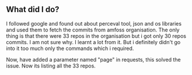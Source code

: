 ## What did I do?

I followed google and found out about perceval tool, json and os libraries and used them to fetch the commits from amfoss organisation.
The only thing is that there were 33 repos in the organisation but i got only 30 repos commits.
I am not sure why.
I learnt a lot from it.
But i definitely didn't go into it too much only the commands which i required.

Now, have added a parameter named "page" in requests, this solved the issue. Now its listing all the 33 repos.